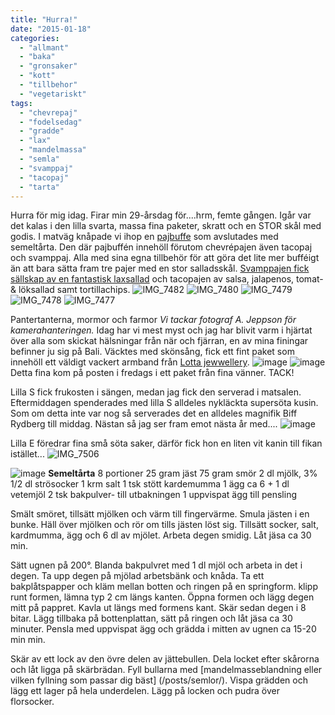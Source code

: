 ```yaml
---
title: "Hurra!"
date: "2015-01-18"
categories: 
  - "allmant"
  - "baka"
  - "gronsaker"
  - "kott"
  - "tillbehor"
  - "vegetariskt"
tags: 
  - "chevrepaj"
  - "fodelsedag"
  - "gradde"
  - "lax"
  - "mandelmassa"
  - "semla"
  - "svamppaj"
  - "tacopaj"
  - "tarta"
---
```


Hurra för mig idag. Firar min 29-årsdag för....hrm, femte gången. Igår var det kalas i den lilla svarta, massa fina paketer, skratt och en STOR skål med godis. I matväg knåpade vi ihop en [pajbuffe](/posts/getostpaj-med-innehallet-utanpa/) som avslutades med semeltårta. Den där pajbuffén innehöll förutom chevrépajen även tacopaj och svamppaj. Alla med sina egna tillbehör för att göra det lite mer bufféigt än att bara sätta fram tre pajer med en stor salladsskål. [Svamppajen fick sällskap av en fantastisk laxsallad](https://www.ica.se/recept/svamppaj-med-varmrokt-laxsallad-717691/) och tacopajen av salsa, jalapenos, tomat- & löksallad samt tortillachips.
![IMG_7482](/static/img/IMG_7482-1024x683.jpg)
![IMG_7480](/static/img/IMG_7480-1024x683.jpg)
![IMG_7479](/static/img/IMG_7479-1024x683.jpg)
![IMG_7478](/static/img/IMG_7478-1024x683.jpg)
![IMG_7477](/static/img/IMG_7477-1024x683.jpg)

Pantertanterna, mormor och farmor _Vi tackar fotograf A. Jeppson för kamerahanteringen._ Idag har vi mest myst och jag har blivit varm i hjärtat över alla som skickat hälsningar från när och fjärran, en av mina finingar befinner ju sig på Bali. Väcktes med skönsång, fick ett fint paket som innehöll ett väldigt vackert armband från [Lotta jewwellery](https://www.lottajewellery.com/lotta-jewellery.php).
![image](/static/img/image2-1024x1024.jpg) 
![image](/static/img/image1-1024x768.jpg) 
Detta fina kom på posten i fredags i ett paket från fina vänner. TACK!

Lilla S fick frukosten i sängen, medan jag fick den serverad i matsalen. Eftermiddagen spenderades med lilla S alldeles nykläckta supersöta kusin. Som om detta inte var nog så serverades det en alldeles magnifik Biff Rydberg till middag. Nästan så jag ser fram emot nästa år med....
![image](/static/img/image3-e1422703645253-768x1024.jpg)

Lilla E föredrar fina små söta saker, därför fick hon en liten vit kanin till fikan istället...
![IMG_7506](/static/img/IMG_7506-1024x683.jpg)

![image](/static/img/image-e1422703495762-768x1024.jpg)
 **Semeltårta** 8 portioner 25 gram jäst 75 gram smör 2 dl mjölk, 3% 1/2 dl strösocker 1 krm salt 1 tsk stött kardemumma 1 ägg ca 6 + 1 dl vetemjöl 2 tsk bakpulver- till utbakningen 1 uppvispat ägg till pensling

Smält smöret, tillsätt mjölken och värm till fingervärme. Smula jästen i en bunke. Häll över mjölken och rör om tills jästen löst sig. Tillsätt socker, salt, kardmumma, ägg och 6 dl av mjölet. Arbeta degen smidig. Låt jäsa ca 30 min.

Sätt ugnen på 200°. Blanda bakpulvret med 1 dl mjöl och arbeta in det i degen. Ta upp degen på mjölad arbetsbänk och knåda. Ta ett bakplåtspapper och kläm mellan botten och ringen på en springform. klipp runt formen, lämna typ 2 cm längs kanten. Öppna formen och lägg degen mitt på pappret. Kavla ut längs med formens kant. Skär sedan degen i 8 bitar. Lägg tillbaka på bottenplattan, sätt på ringen och låt jäsa ca 30 minuter. Pensla med uppvispat ägg och grädda i mitten av ugnen ca 15-20 min min.

Skär av ett lock av den övre delen av jättebullen. Dela locket efter skårorna och låt ligga på skärbrädan. Fyll bullarna med [mandelmasseblandning eller vilken fyllning som passar dig bäst] (/posts/semlor/). Vispa grädden och lägg ett lager på hela underdelen. Lägg på locken och pudra över florsocker.
